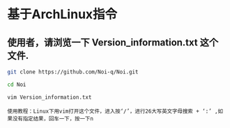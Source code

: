 基于ArchLinux指令
=================
使用者，请浏览一下 Version_information.txt 这个文件.
-----------------------------------------------
```sh
git clone https://github.com/Noi-q/Noi.git
```
```sh
cd Noi
```
```sh
vim Version_information.txt
```
```
使用教程：Linux下用vim打开这个文件，进入按‘/’，进行26大写英文字母搜索 + ‘:’ ,如果没有指定结果，回车一下，按一下n
```
